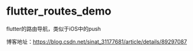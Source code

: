 # flutter_routes_demo

flutter的路由导航，类似于iOS中的push

博客地址：https://blog.csdn.net/sinat_31177681/article/details/89297087

